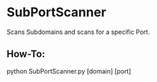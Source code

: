 # SubPortScanner
Scans Subdomains and scans for a specific Port.
## How-To:
python SubPortScanner.py [domain] [port]
